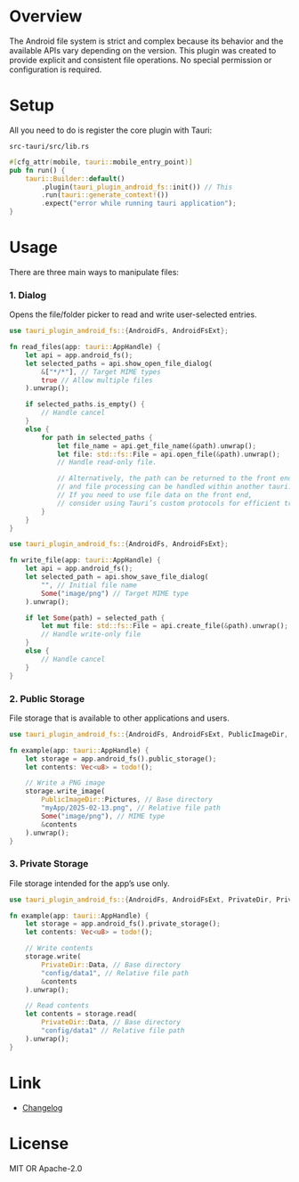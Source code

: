 # Overview

The Android file system is strict and complex because its behavior and the available APIs vary depending on the version.
This plugin was created to provide explicit and consistent file operations.
No special permission or configuration is required.  

# Setup
All you need to do is register the core plugin with Tauri: 

`src-tauri/src/lib.rs`

```rust
#[cfg_attr(mobile, tauri::mobile_entry_point)]
pub fn run() {
    tauri::Builder::default()
        .plugin(tauri_plugin_android_fs::init()) // This
        .run(tauri::generate_context!())
        .expect("error while running tauri application");
}
```

# Usage
There are three main ways to manipulate files:

### 1. Dialog
Opens the file/folder picker to read and write user-selected entries.

```rust
use tauri_plugin_android_fs::{AndroidFs, AndroidFsExt};

fn read_files(app: tauri::AppHandle) {
    let api = app.android_fs();
    let selected_paths = api.show_open_file_dialog(
        &["*/*"], // Target MIME types
        true // Allow multiple files
    ).unwrap();

    if selected_paths.is_empty() {
        // Handle cancel
    }
    else {
        for path in selected_paths {
            let file_name = api.get_file_name(&path).unwrap();
            let file: std::fs::File = api.open_file(&path).unwrap();
            // Handle read-only file.

            // Alternatively, the path can be returned to the front end, 
            // and file processing can be handled within another tauri::command function that takes it as an argument.
            // If you need to use file data on the front end, 
            // consider using Tauri’s custom protocols for efficient transmission.
        }
    }
}
```
```rust
use tauri_plugin_android_fs::{AndroidFs, AndroidFsExt};

fn write_file(app: tauri::AppHandle) {
    let api = app.android_fs();
    let selected_path = api.show_save_file_dialog(
        "", // Initial file name
        Some("image/png") // Target MIME type
    ).unwrap();

    if let Some(path) = selected_path {
        let mut file: std::fs::File = api.create_file(&path).unwrap();
        // Handle write-only file
    } 
    else {
        // Handle cancel
    }
}
```

### 2. Public Storage
File storage that is available to other applications and users.

```rust
use tauri_plugin_android_fs::{AndroidFs, AndroidFsExt, PublicImageDir, PublicStorage};

fn example(app: tauri::AppHandle) {
    let storage = app.android_fs().public_storage();
    let contents: Vec<u8> = todo!();

    // Write a PNG image
    storage.write_image(
        PublicImageDir::Pictures, // Base directory
        "myApp/2025-02-13.png", // Relative file path
        Some("image/png"), // MIME type
        &contents
    ).unwrap();
}
```

### 3. Private Storage
File storage intended for the app’s use only.

```rust
use tauri_plugin_android_fs::{AndroidFs, AndroidFsExt, PrivateDir, PrivateStorage};

fn example(app: tauri::AppHandle) {
    let storage = app.android_fs().private_storage();
    let contents: Vec<u8> = todo!();

    // Write contents
    storage.write(
        PrivateDir::Data, // Base directory
        "config/data1", // Relative file path
        &contents
    ).unwrap();

    // Read contents
    let contents = storage.read(
        PrivateDir::Data, // Base directory
        "config/data1" // Relative file path
    ).unwrap();
}
```

# Link
- [Changelog](https://github.com/aiueo13/tauri-plugin-android-fs/blob/main/CHANGES.md)

# License
MIT OR Apache-2.0
